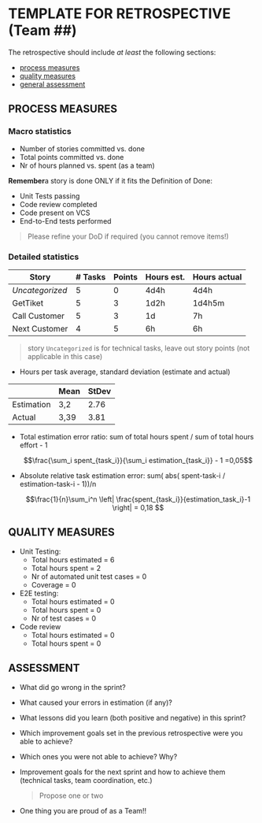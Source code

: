 TEMPLATE FOR RETROSPECTIVE (Team ##)
=====================================

The retrospective should include _at least_ the following
sections:

- [process measures](#process-measures)
- [quality measures](#quality-measures)
- [general assessment](#assessment)

## PROCESS MEASURES 

### Macro statistics

- Number of stories committed vs. done 
- Total points committed vs. done 
- Nr of hours planned vs. spent (as a team)

**Remember**a story is done ONLY if it fits the Definition of Done:
 
- Unit Tests passing
- Code review completed
- Code present on VCS
- End-to-End tests performed

> Please refine your DoD if required (you cannot remove items!) 

### Detailed statistics

| Story  | # Tasks | Points | Hours est. | Hours actual |
|--------|---------|--------|------------|--------------|
| _Uncategorized_   |   5      |   0     |    4d4h        |    	4d4h           |
|    GetTiket   |     5    |    3    |   1d2h         |        1d4h5m      |
|   Call Customer    |     5    |  3      |    1d        |       7h       |
|    Next Customer   |    4     |   5     |      6h      |      6h        |  

> story `Uncategorized` is for technical tasks, leave out story points (not applicable in this case)

- Hours per task average, standard deviation (estimate and actual)

|            | Mean | StDev |
|------------|------|-------|
| Estimation |   3,2   |     2.76   | 
| Actual     |    3,39  |    3.81  |

- Total estimation error ratio: sum of total hours spent / sum of total hours effort - 1

    $$\frac{\sum_i spent_{task_i}}{\sum_i estimation_{task_i}} - 1 =0,05$$


    
- Absolute relative task estimation error: sum( abs( spent-task-i / estimation-task-i - 1))/n

    $$\frac{1}{n}\sum_i^n \left| \frac{spent_{task_i}}{estimation_task_i}-1 \right| = 0,18 $$
  
## QUALITY MEASURES 

- Unit Testing:
  - Total hours estimated = 6
  - Total hours spent = 2
  - Nr of automated unit test cases = 0
  - Coverage = 0
- E2E testing:
  - Total hours estimated = 0
  - Total hours spent = 0
  - Nr of test cases = 0
- Code review 
  - Total hours estimated = 0 
  - Total hours spent = 0
  

## ASSESSMENT

- What did go wrong in the sprint?

- What caused your errors in estimation (if any)?

- What lessons did you learn (both positive and negative) in this sprint?

- Which improvement goals set in the previous retrospective were you able to achieve? 
  
- Which ones you were not able to achieve? Why?

- Improvement goals for the next sprint and how to achieve them (technical tasks, team coordination, etc.)

  > Propose one or two

- One thing you are proud of as a Team!!